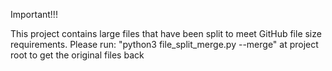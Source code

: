 Important!!!

This project contains large files that have been split to meet GitHub file size requirements.
Please run: "python3 file_split_merge.py --merge" at project root to get the original files back
